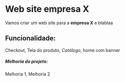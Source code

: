 # Web site empresa X

Vamos criar um web site para a **empresa X** e blablaa


## Funcionalidade: 

Checkout, Tela do produto, *Catálogo*, home com banner


##### Melhoria do projeto:

Melhoria 1, Melhoria 2